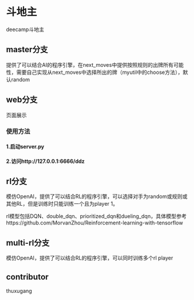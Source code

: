# 斗地主
deecamp斗地主

## master分支
提供了可以结合AI的程序引擎，在next_moves中提供按照规则的出牌所有可能性，需要自己实现从next_moves中选择所出的牌（myutil中的choose方法），默认random

## web分支
页面展示
### 使用方法
#### 1.启动server.py
#### 2.访问http://127.0.0.1:6666/ddz

## rl分支
模仿OpenAI，提供了可以结合RL的程序引擎，可以选择对手为random或规则或其他RL，但是训练时只能训练一个且为player 1。

rl模型包括DQN、double_dqn、prioritized_dqn和dueling_dqn，具体模型参考https://github.com/MorvanZhou/Reinforcement-learning-with-tensorflow

## multi-rl分支
模仿OpenAI，提供了可以结合RL的程序引擎，可以同时训练多个rl player

## contributor
thuxugang
